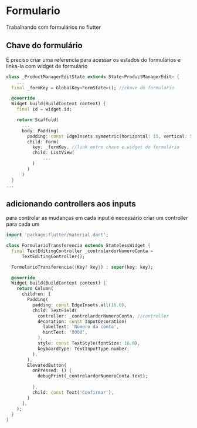 # Formulario

Trabalhando com formulários no flutter

## Chave do formulário

É preciso criar uma referencia para acessar os estados do formulários e linka-la com widget de formulário 

```dart
class _ProductManagerEditState extends State<ProductManagerEdit> {
    ...
  final _formKey = GlobalKey<FormState>(); //chave do formulario

  @override
  Widget build(BuildContext context) {
    final id = widget.id;

    return Scaffold(
      ...
      body: Padding(
        padding: const EdgeInsets.symmetric(horizontal: 15, vertical: 5),
        child: Form(
          key: _formKey, //link entre chave e widget do formulário
          child: ListView(
              ...
          )
        )
      )
  }
...
```

## adicionando controllers aos inputs
para controlar as mudanças em cada input é necessário criar um controller para cada um

```dart
import 'package:flutter/material.dart';

class FormularioTransferencia extends StatelessWidget {
  final TextEditingController _controlardorNumeroConta =
      TextEditingController();

  FormularioTransferencia({Key? key}) : super(key: key);

  @override
  Widget build(BuildContext context) {
    return Column(
      children: [
        Padding(
          padding: const EdgeInsets.all(16.0),
          child: TextField(
            controller: _controlardorNumeroConta, //controller
            decoration: const InputDecoration(
              labelText: 'Número da conta',
              hintText: '0000',
            ),
            style: const TextStyle(fontSize: 16.0),
            keyboardType: TextInputType.number,
          ),
        ),
        ElevatedButton(
          onPressed: () {
            debugPrint(_controlardorNumeroConta.text);
            
          },
          child: const Text('Confirmar'),
        )
      ],
    );
  }
}

```